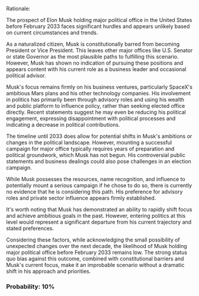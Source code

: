 Rationale:

The prospect of Elon Musk holding major political office in the United States before February 2033 faces significant hurdles and appears unlikely based on current circumstances and trends.

As a naturalized citizen, Musk is constitutionally barred from becoming President or Vice President. This leaves other major offices like U.S. Senator or state Governor as the most plausible paths to fulfilling this scenario. However, Musk has shown no indication of pursuing these positions and appears content with his current role as a business leader and occasional political advisor.

Musk's focus remains firmly on his business ventures, particularly SpaceX's ambitious Mars plans and his other technology companies. His involvement in politics has primarily been through advisory roles and using his wealth and public platform to influence policy, rather than seeking elected office directly. Recent statements suggest he may even be reducing his political engagement, expressing disappointment with political processes and indicating a decrease in political contributions.

The timeline until 2033 does allow for potential shifts in Musk's ambitions or changes in the political landscape. However, mounting a successful campaign for major office typically requires years of preparation and political groundwork, which Musk has not begun. His controversial public statements and business dealings could also pose challenges in an election campaign.

While Musk possesses the resources, name recognition, and influence to potentially mount a serious campaign if he chose to do so, there is currently no evidence that he is considering this path. His preference for advisory roles and private sector influence appears firmly established.

It's worth noting that Musk has demonstrated an ability to rapidly shift focus and achieve ambitious goals in the past. However, entering politics at this level would represent a significant departure from his current trajectory and stated preferences.

Considering these factors, while acknowledging the small possibility of unexpected changes over the next decade, the likelihood of Musk holding major political office before February 2033 remains low. The strong status quo bias against this outcome, combined with constitutional barriers and Musk's current focus, make it an improbable scenario without a dramatic shift in his approach and priorities.

### Probability: 10%